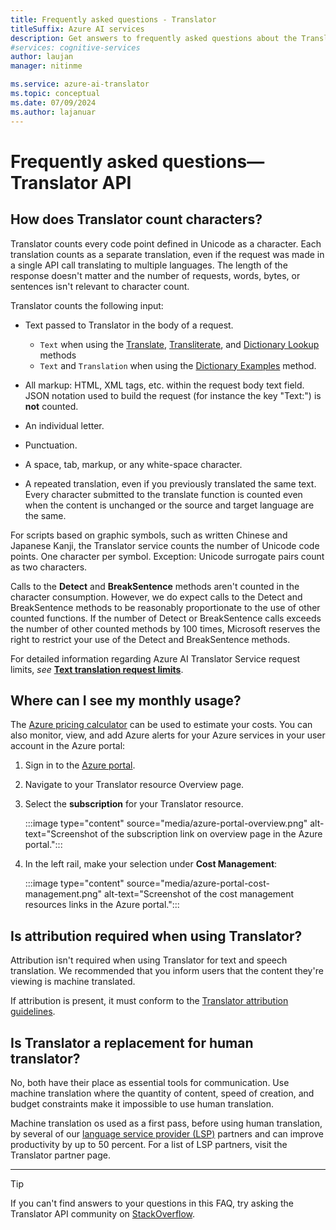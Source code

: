 ```yaml
---
title: Frequently asked questions - Translator
titleSuffix: Azure AI services
description: Get answers to frequently asked questions about the Translator API in Azure AI services.
#services: cognitive-services
author: laujan
manager: nitinme

ms.service: azure-ai-translator
ms.topic: conceptual
ms.date: 07/09/2024
ms.author: lajanuar
---
```


# Frequently asked questions—Translator API

## How does Translator count characters?

Translator counts every code point defined in Unicode as a character. Each translation counts as a separate translation, even if the request was made in a single API call translating to multiple languages. The length of the response doesn't matter and the number of requests, words, bytes, or sentences isn't relevant to character count.

Translator counts the following input:

* Text passed to Translator in the body of a request.
  * `Text` when using the [Translate](reference/v3-0-translate.md), [Transliterate](reference/v3-0-transliterate.md), and [Dictionary Lookup](reference/v3-0-dictionary-lookup.md) methods
  * `Text` and `Translation` when using the [Dictionary Examples](reference/v3-0-dictionary-examples.md) method.

* All markup: HTML, XML tags, etc. within the request body text field. JSON notation used to build the request (for instance the key "Text:") is **not** counted.
* An individual letter.
* Punctuation.
* A space, tab, markup, or any white-space character.
* A repeated translation, even if you previously translated the same text. Every character submitted to the translate function is counted even when the content is unchanged or the source and target language are the same.

For scripts based on graphic symbols, such as written Chinese and Japanese Kanji, the Translator service counts the number of Unicode code points. One character per symbol. Exception: Unicode surrogate pairs count as two characters.

Calls to the **Detect** and **BreakSentence** methods aren't counted in the character consumption. However, we do expect calls to the Detect and BreakSentence methods to be reasonably proportionate to the use of other counted functions. If the number of Detect or BreakSentence calls exceeds the number of other counted methods by 100 times, Microsoft reserves the right to restrict your use of the Detect and BreakSentence methods.

For detailed information regarding Azure AI Translator Service request limits, *see* [**Text translation request limits**](service-limits.md#text-translation).

## Where can I see my monthly usage?

The [Azure pricing calculator](https://azure.microsoft.com/pricing/calculator/) can be used to estimate your costs. You can also monitor, view, and add Azure alerts for your Azure services in your user account in the Azure portal:

1. Sign in to the [Azure portal](https://portal.azure.com).
1. Navigate to your Translator resource Overview page.
1. Select the **subscription** for your Translator resource.

    :::image type="content" source="media/azure-portal-overview.png" alt-text="Screenshot of the subscription link on overview page in the Azure portal.":::

1. In the left rail, make your selection under **Cost Management**:

    :::image type="content" source="media/azure-portal-cost-management.png" alt-text="Screenshot of the cost management resources links in the Azure portal.":::

## Is attribution required when using Translator?

Attribution isn't required when using Translator for text and speech translation. We recommended that you inform users that the content they're viewing is machine translated.

If attribution is present, it must conform to the [Translator attribution guidelines](https://www.microsoft.com/translator/business/attribution/).

## Is Translator a replacement for human translator?

No, both have their place as essential tools for communication. Use machine translation where the quantity of content, speed of creation, and budget constraints make it impossible to use human translation.

Machine translation os used as a first pass, before using human translation, by several of our [language service provider (LSP)](https://www.microsoft.com/translator/business/partners/) partners and can improve productivity by up to 50 percent. For a list of LSP partners, visit the Translator partner page.

---
> [!TIP]
> If you can't find answers to your questions in this FAQ, try asking the Translator API community on [StackOverflow](https://stackoverflow.com/search?q=%5Bmicrosoft-cognitive%5D+or+%5Bmicrosoft-cognitive%5D+translator&s=34bf0ce2-b6b3-4355-86a6-d45a1121fe27).
